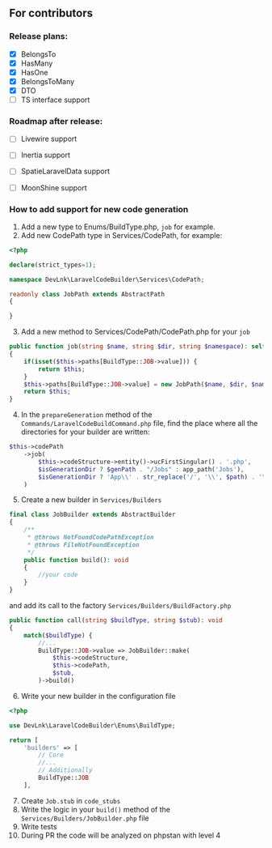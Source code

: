 ## For contributors

### Release plans:
- [x] BelongsTo
- [x] HasMany
- [x] HasOne
- [x] BelongsToMany
- [x] DTO
- [ ] TS interface support

### Roadmap after release:
- [ ] Livewire support
- [ ] Inertia support
- [ ] SpatieLaravelData support
- [ ] MoonShine support


### How to add support for new code generation
1. Add a new type to Enums/BuildType.php, `job` for example.
2. Add new CodePath type in Services/CodePath, for example:
```php
<?php

declare(strict_types=1);

namespace DevLnk\LaravelCodeBuilder\Services\CodePath;

readonly class JobPath extends AbstractPath
{

}
```
3. Add a new method to Services/CodePath/CodePath.php for your `job`
```php
public function job(string $name, string $dir, string $namespace): self
{
    if(isset($this->paths[BuildType::JOB->value])) {
        return $this;
    }
    $this->paths[BuildType::JOB->value] = new JobPath($name, $dir, $namespace);
    return $this;
}
```
4. In the `prepareGeneration` method of the `Commands/LaravelCodeBuildCommand.php` file, find the place where all the directories for your builder are written:
```php
$this->codePath
    ->job(
        $this->codeStructure->entity()->ucFirstSingular() . '.php',
        $isGenerationDir ? $genPath . "/Jobs" : app_path('Jobs'),
        $isGenerationDir ? 'App\\' . str_replace('/', '\\', $path) . '\\Jobs' : 'App\\Models'
    )
```
5. Create a new builder in `Services/Builders`
```php
final class JobBuilder extends AbstractBuilder
{
    /**
     * @throws NotFoundCodePathException
     * @throws FileNotFoundException
     */
    public function build(): void
    {
        //your code
    }
}
```
and add its call to the factory `Services/Builders/BuildFactory.php`
```php
public function call(string $buildType, string $stub): void
{
    match($buildType) {
        //...
        BuildType::JOB->value => JobBuilder::make(
            $this->codeStructure,
            $this->codePath,
            $stub,
        )->build()
```
6. Write your new builder in the configuration file
```php
<?php

use DevLnk\LaravelCodeBuilder\Enums\BuildType;

return [
    'builders' => [
        // Core
        //...
        // Additionally
        BuildType::JOB
    ],
```
7. Create `Job.stub` in `code_stubs`
8. Write the logic in your `build()` method of the `Services/Builders/JobBuilder.php` file
9. Write tests
10. During PR the code will be analyzed on phpstan with level 4